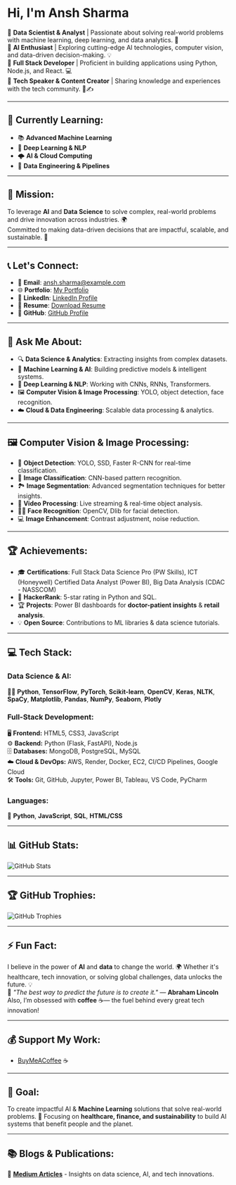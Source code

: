 # Hi, I'm Ansh Sharma

🔹 **Data Scientist & Analyst** | Passionate about solving real-world problems with machine learning, deep learning, and data analytics. 🤖  
🔹 **AI Enthusiast** | Exploring cutting-edge AI technologies, computer vision, and data-driven decision-making. 💡  
🔹 **Full Stack Developer** | Proficient in building applications using Python, Node.js, and React. 💻  
🔹 **Tech Speaker & Content Creator** | Sharing knowledge and experiences with the tech community. 🎤✍️  

---

## 🌱 Currently Learning:
- 📚 **Advanced Machine Learning**  
- 🧠 **Deep Learning & NLP**  
- 🌩️ **AI & Cloud Computing**  
- 🔧 **Data Engineering & Pipelines**  

---

## 🚀 Mission:
To leverage **AI** and **Data Science** to solve complex, real-world problems and drive innovation across industries. 🌍  
Committed to making data-driven decisions that are impactful, scalable, and sustainable. 🌟  

---

## 📞 Let's Connect:
- 📧 **Email**: [ansh.sharma@example.com](mailto:ansh25032003@gmail.com)
- 🌐 **Portfolio**: [My Portfolio](https://myportfolio-plum-chi.vercel.app/)
- 💼 **LinkedIn**: [LinkedIn Profile](https://www.linkedin.com/in/ansh-sharma-a01886207/)
- 📄 **Resume**: [Download Resume](https://drive.google.com/file/d/1LWlnZy16YuBk7muBI7jBM4GrNoBtWpC1/view?usp=sharing)
- 🐙 **GitHub**: [GitHub Profile](https://github.com/Anshsharma25)

---

## 💬 Ask Me About:
- 🔍 **Data Science & Analytics**: Extracting insights from complex datasets.
- 🤖 **Machine Learning & AI**: Building predictive models & intelligent systems.
- 🧠 **Deep Learning & NLP**: Working with CNNs, RNNs, Transformers.
- 🖼️ **Computer Vision & Image Processing**: YOLO, object detection, face recognition.
- ☁️ **Cloud & Data Engineering**: Scalable data processing & analytics.

---

## 🖼️ Computer Vision & Image Processing:
- 📸 **Object Detection**: YOLO, SSD, Faster R-CNN for real-time classification.
- 🧠 **Image Classification**: CNN-based pattern recognition.
- 🏞️ **Image Segmentation**: Advanced segmentation techniques for better insights.
- 🎥 **Video Processing**: Live streaming & real-time object analysis.
- 🧑‍💻 **Face Recognition**: OpenCV, Dlib for facial detection.
- 💻 **Image Enhancement**: Contrast adjustment, noise reduction.

---

## 🏆 Achievements:
- 🎓 **Certifications**: Full Stack Data Science Pro (PW Skills), ICT (Honeywell) Certified Data Analyst (Power BI), Big Data Analysis (CDAC - NASSCOM)
- 🏅 **HackerRank**: 5-star rating in Python and SQL.
- 🏆 **Projects**: Power BI dashboards for **doctor-patient insights** & **retail analysis**.
- 💡 **Open Source**: Contributions to ML libraries & data science tutorials.

---

## 💻 Tech Stack:
### **Data Science & AI:**  
🧑‍💻 **Python**, **TensorFlow**, **PyTorch**, **Scikit-learn**, **OpenCV**, **Keras**, **NLTK**, **SpaCy**, **Matplotlib**, **Pandas**, **NumPy**, **Seaborn**, **Plotly**  

### **Full-Stack Development:**  
🖥️ **Frontend:** HTML5, CSS3, JavaScript  
⚙️ **Backend:** Python (Flask, FastAPI), Node.js  
🗄️ **Databases:** MongoDB, PostgreSQL, MySQL  
☁️ **Cloud & DevOps:** AWS, Render, Docker, EC2, CI/CD Pipelines, Google Cloud  
🛠️ **Tools:** Git, GitHub, Jupyter, Power BI, Tableau, VS Code, PyCharm  

### **Languages:**  
📝 **Python**, **JavaScript**, **SQL**, **HTML/CSS**

---

## 📊 GitHub Stats:
![GitHub Stats](https://github-readme-stats.vercel.app/api?username=anshsharma&show_icons=true&count_private=true&hide_title=true)

---

## 🏆 GitHub Trophies:
![GitHub Trophies](https://github-profile-trophy.vercel.app/?username=anshsharma)

---

## ⚡ Fun Fact:
I believe in the power of **AI** and **data** to change the world. 🌍 Whether it's healthcare, tech innovation, or solving global challenges, data unlocks the future. 💡  
🚀 *"The best way to predict the future is to create it."* — **Abraham Lincoln**  
Also, I’m obsessed with **coffee** ☕— the fuel behind every great tech innovation!  

---

## 💰 Support My Work:
- [BuyMeACoffee](https://www.buymeacoffee.com/) ☕

---

## 🎯 Goal:
To create impactful AI & **Machine Learning** solutions that solve real-world problems. 🌟
Focusing on **healthcare, finance, and sustainability** to build AI systems that benefit people and the planet.

---

## 📚 Blogs & Publications:
📖 **[Medium Articles](https://medium.com/@anshsharma)** - Insights on data science, AI, and tech innovations.

